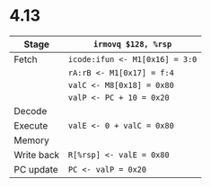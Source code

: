 # 4.13

| Stage  | `irmovq $128, %rsp` |
|  -     |      -              |
| Fetch  | `icode:ifun <- M1[0x16] = 3:0`   |
|        | `rA:rB <- M1[0x17] = f:4`        |
|        | `valC <- M8[0x18] = 0x80`        |
|        | `valP <- PC + 10 = 0x20`         |
| Decode |                                  |
| Execute| `valE <- 0 + valC = 0x80`        |
| Memory |                                  |
| Write back | `R[%rsp] <- valE = 0x80`     |
| PC update  | `PC <- valP = 0x20`          |
